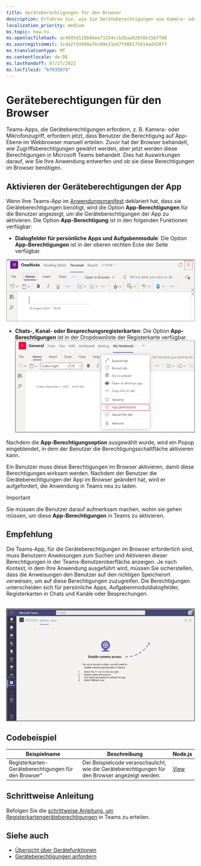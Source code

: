 ```yaml
---
title: Geräteberechtigungen für den Browser
description: Erfahren Sie, wie Sie Geräteberechtigungen wie Kamera- oder Mikrofonzugriffe für Apps im Webclient sicher wiederherstellen.
localization_priority: medium
ms.topic: how-to
ms.openlocfilehash: ac4695d119b04ee71334ccb2baa820c0e15bff88
ms.sourcegitcommit: 1cda2fd3498a76c09e31ed7fd88175414ad428f7
ms.translationtype: MT
ms.contentlocale: de-DE
ms.lasthandoff: 07/27/2022
ms.locfileid: "67035079"
---
```

# <a name="device-permissions-for-the-browser"></a>Geräteberechtigungen für den Browser

Teams-Apps, die Geräteberechtigungen erfordern, z. B. Kamera- oder Mikrofonzugriff, erfordern jetzt, dass Benutzer die Berechtigung auf App-Ebene im Webbrowser manuell erteilen. Zuvor hat der Browser behandelt, wie Zugriffsberechtigungen gewährt werden, aber jetzt werden diese Berechtigungen in Microsoft Teams behandelt. Dies hat Auswirkungen darauf, wie Sie Ihre Anwendung entwerfen und ob sie diese Berechtigungen im Browser benötigen.

## <a name="enable-apps-device-permissions"></a>Aktivieren der Geräteberechtigungen der App

Wenn Ihre Teams-App im [Anwendungsmanifest](native-device-permissions.md#specify-permissions) deklariert hat, dass sie Geräteberechtigungen benötigt, wird die Option **App-Berechtigungen** für die Benutzer angezeigt, um die Geräteberechtigungen der App zu aktivieren. Die Option **App-Berechtigung** ist in den folgenden Funktionen verfügbar:

* **Dialogfelder für persönliche Apps und Aufgabenmodule**: Die Option **App-Berechtigungen** ist in der oberen rechten Ecke der Seite verfügbar.
<img src="../../assets/images/tabs/apppermissions.png" alt="App permissions button" width="800"/>

* **Chats-, Kanal- oder Besprechungsregisterkarten**: Die Option **App-Berechtigungen** ist in der Dropdownliste der Registerkarte verfügbar. ![Dropdownliste „App-Berechtigungen“](../../assets/images/tabs/drop-downapppermissions.png)

Nachdem die **App-Berechtigungsoption** ausgewählt wurde, wird ein Popup eingeblendet, in dem der Benutzer die Berechtigungsschaltfläche aktivieren kann.

Ein Benutzer muss diese Berechtigungen im Browser aktivieren, damit diese Berechtigungen wirksam werden. Nachdem der Benutzer die Geräteberechtigungen der App im Browser geändert hat, wird er aufgefordert, die Anwendung in Teams neu zu laden.

> [!IMPORTANT]
> Sie müssen die Benutzer darauf aufmerksam machen, wohin sie gehen müssen, um diese **App-Berechtigungen** in Teams zu aktivieren.

## <a name="recommendation"></a>Empfehlung

Die Teams-App, für die Geräteberechtigungen im Browser erforderlich sind, muss Benutzern Anweisungen zum Suchen und Aktivieren dieser Berechtigungen in der Teams-Benutzeroberfläche anzeigen. Je nach Kontext, in dem Ihre Anwendung ausgeführt wird, müssen Sie sicherstellen, dass die Anweisungen den Benutzer auf den richtigen Speicherort verweisen, um auf diese Berechtigungen zuzugreifen. Die Berechtigungen unterscheiden sich für persönliche Apps, Aufgabenmoduldialogfelder, Registerkarten in Chats und Kanäle oder Besprechungen.

</br>
<img src="../../assets/images/tabs/enable-access.png" alt="Enable camera access" width="800"/>

## <a name="code-sample"></a>Codebeispiel

|Beispielname | Beschreibung | Node.js |
|----------------|-----------------|--------------|
| Registerkarten-Geräteberechtigungen für den Browser“ | Der Beispielcode veranschaulicht, wie die Geräteberechtigungen für den Browser angezeigt werden. | [View](https://github.com/OfficeDev/Microsoft-Teams-Samples/tree/main/samples/tab-device-permissions/nodejs) |

## <a name="step-by-step-guide"></a>Schrittweise Anleitung

Befolgen Sie die [schrittweise Anleitung, um Registerkartengeräteberechtigungen](../../sbs-tab-device-permissions.yml) in Teams zu erteilen.

## <a name="see-also"></a>Siehe auch

* [Übersicht über Gerätefunktionen](device-capabilities-overview.md)
* [Geräteberechtigungen anfordern](native-device-permissions.md)
